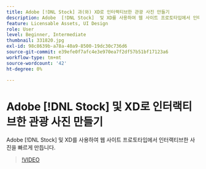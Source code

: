 ```yaml
---
title: Adobe [!DNL Stock] 과(와) XD로 인터랙티브한 관광 사진 만들기
description: Adobe  [!DNL Stock]  및 XD를 사용하여 웹 사이트 프로토타입에서 인터랙티브한 사진을 빠르게 만듭니다.
feature: Licensable Assets, UI Design
role: User
level: Beginner, Intermediate
thumbnail: 331820.jpg
exl-id: 98c8639b-a78a-40a9-8500-19dc30c736d6
source-git-commit: e39efe0f7afc4e3e970ea7f2df57b51bf17123a6
workflow-type: tm+mt
source-wordcount: '42'
ht-degree: 0%

---
```


# Adobe [!DNL Stock] 및 XD로 인터랙티브한 관광 사진 만들기

Adobe [!DNL Stock] 및 XD를 사용하여 웹 사이트 프로토타입에서 인터랙티브한 사진을 빠르게 만듭니다.

>[!VIDEO](https://video.tv.adobe.com/v/331820?hidetitle=true)
